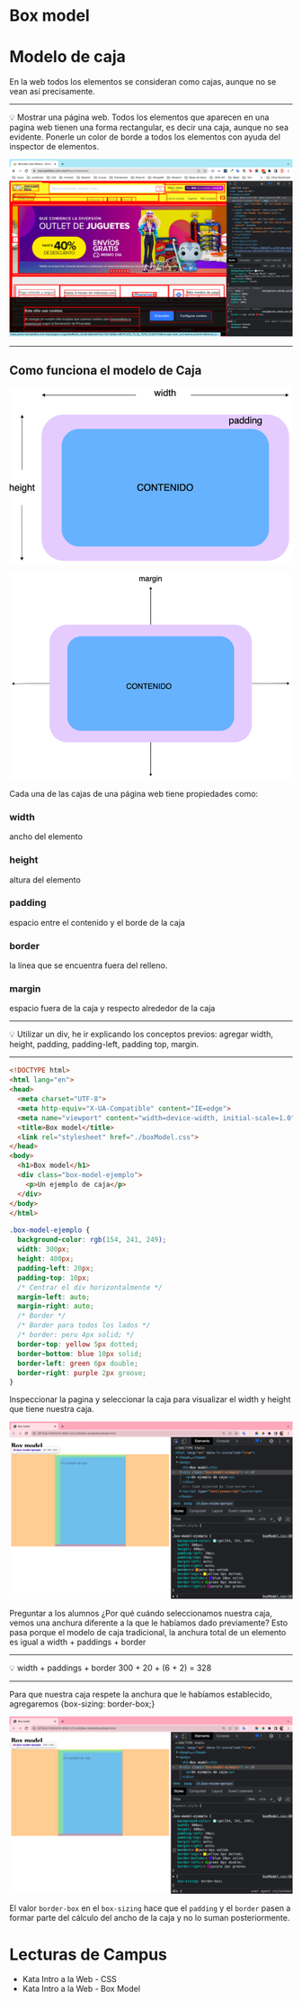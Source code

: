 # Box model

# Modelo de caja

En la web todos los elementos se consideran como cajas, aunque no se vean así precisamente.

* * *
💡 Mostrar una página web. Todos los elementos que aparecen en una pagina web tienen una forma rectangular, es decir una caja, aunque no sea evidente.  Ponerle un color de borde a todos los elementos con ayuda del inspector de elementos.

![boxmodel1.png](./images/boxmodel1.png)

* * *

## Como funciona el modelo de Caja

![boxmodel2.png](./images/boxmodel2.png)

![boxmodel3.png](./images/boxmodel3.png)

Cada una de las cajas de una página web tiene propiedades como:

### width

ancho del elemento

### height

altura del elemento

### padding

espacio entre el contenido y el borde de la caja

### border

la línea que se encuentra fuera del relleno.

### margin

espacio fuera de la caja y respecto alrededor de la caja

* * *
💡 Utilizar un div, he ir explicando los conceptos previos: agregar width, height, padding, padding-left, padding top, margin.
* * *

```html
<!DOCTYPE html>
<html lang="en">
<head>
  <meta charset="UTF-8">
  <meta http-equiv="X-UA-Compatible" content="IE=edge">
  <meta name="viewport" content="width=device-width, initial-scale=1.0">
  <title>Box model</title>
  <link rel="stylesheet" href="./boxModel.css">
</head>
<body>
  <h1>Box model</h1>
  <div class="box-model-ejemplo">
    <p>Un ejemplo de caja</p>
  </div>
</body>
</html>
```

```css
.box-model-ejemplo {
  background-color: rgb(154, 241, 249);
  width: 300px;
  height: 400px;
  padding-left: 20px;
  padding-top: 10px;
  /* Centrar el div horizontalmente */
  margin-left: auto;
  margin-right: auto;
  /* Border */
  /* Border para todos los lados */
  /* border: peru 4px solid; */
  border-top: yellow 5px dotted;
  border-bottom: blue 10px solid;
  border-left: green 6px double;
  border-right: purple 2px groove;
}
```

Inspeccionar la pagina y seleccionar la caja para visualizar el width y height que tiene nuestra caja.

![boxmodel4.png](./images/boxmodel4.png)

Preguntar a los alumnos ¿Por qué cuándo seleccionamos nuestra caja, vemos una anchura diferente a la que le habíamos dado previamente?
Esto pasa porque el modelo de caja tradicional, la anchura total de un elemento es igual a width + paddings + border

* * *

💡 width + paddings + border
300    + 20 + (6 + 2) = 328

* * *

Para que nuestra caja respete la anchura que le habíamos establecido, agregaremos {box-sizing: border-box;}

![boxmodel5.png](./images/boxmodel5.png)

El valor `border-box` en el `box-sizing` hace que el `padding` y el `border` pasen a formar parte del cálculo del ancho de la caja y no lo suman posteriormente.

# Lecturas de Campus

- Kata Intro a la Web - CSS
- Kata Intro a la Web - Box Model